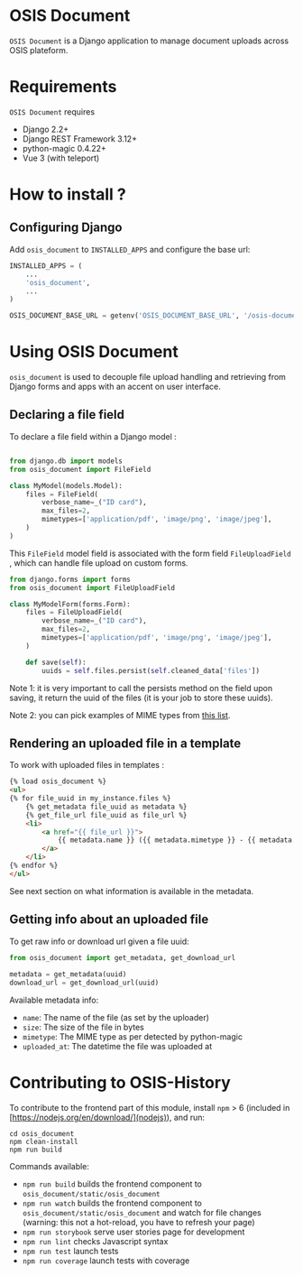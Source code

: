 # OSIS Document

`OSIS Document` is a Django application to manage document uploads across OSIS plateform.

# Requirements

`OSIS Document` requires

- Django 2.2+
- Django REST Framework 3.12+
- python-magic 0.4.22+
- Vue 3 (with teleport)


# How to install ?

## Configuring Django

Add `osis_document` to `INSTALLED_APPS` and configure the base url:

```python
INSTALLED_APPS = (
    ...
    'osis_document',
    ...
)

OSIS_DOCUMENT_BASE_URL = getenv('OSIS_DOCUMENT_BASE_URL', '/osis-document/')
```


# Using OSIS Document

`osis_document` is used to decouple file upload handling and retrieving from Django forms and apps with an accent on user interface.

## Declaring a file field

To declare a file field within a Django model :

```python

from django.db import models
from osis_document import FileField

class MyModel(models.Model):
    files = FileField(
        verbose_name=_("ID card"),
        max_files=2,
        mimetypes=['application/pdf', 'image/png', 'image/jpeg'],
    )
)
```

This `FileField` model field is associated with the form field `FileUploadField` , which can handle file upload on custom forms.

```python
from django.forms import forms
from osis_document import FileUploadField

class MyModelForm(forms.Form):
    files = FileUploadField(
        verbose_name=_("ID card"),
        max_files=2,
        mimetypes=['application/pdf', 'image/png', 'image/jpeg'],
    )

    def save(self):
        uuids = self.files.persist(self.cleaned_data['files'])
```

Note 1: it is very important to call the persists method on the field upon saving, it return the uuid of the files (it is your job to store these uuids).

Note 2: you can pick examples of MIME types from [this list](<https://developer.mozilla.org/fr/docs/Web/HTTP/Basics_of_HTTP/MIME_types/Common_types>).

## Rendering an uploaded file in a template

To work with uploaded files in templates :

```html
{% load osis_document %}
<ul>
{% for file_uuid in my_instance.files %}
    {% get_metadata file_uuid as metadata %}
    {% get_file_url file_uuid as file_url %}
    <li>
        <a href="{{ file_url }}">
            {{ metadata.name }} ({{ metadata.mimetype }} - {{ metadata.size|filesizeformat }})
        </a>
    </li>
{% endfor %}
</ul>
```

See next section on what information is available in the metadata.

## Getting info about an uploaded file

To get raw info or download url given a file uuid:

```python
from osis_document import get_metadata, get_download_url
 
metadata = get_metadata(uuid)
download_url = get_download_url(uuid)
```

Available metadata info:

- `name`: The name of the file (as set by the uploader)
- `size`: The size of the file in bytes
- `mimetype`: The MIME type as per detected by python-magic
- `uploaded_at`: The datetime the file was uploaded at


# Contributing to OSIS-History

To contribute to the frontend part of this module, install `npm` > 6 (included in [https://nodejs.org/en/download/](nodejs)), and run:
```console
cd osis_document
npm clean-install
npm run build
```

Commands available:
 - `npm run build` builds the frontend component to `osis_document/static/osis_document`
 - `npm run watch` builds the frontend component to `osis_document/static/osis_document` and watch for file changes (warning: this not a hot-reload, you have to refresh your page)
 - `npm run storybook` serve user stories page for development
 - `npm run lint` checks Javascript syntax
 - `npm run test` launch tests
 - `npm run coverage` launch tests with coverage
